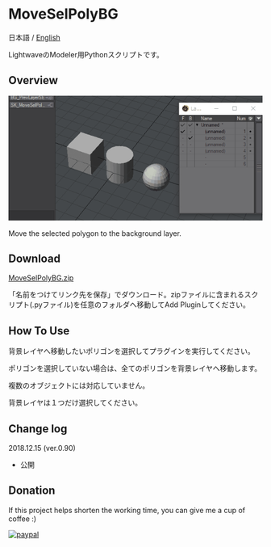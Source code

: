 # MoveSelPolyBG

 日本語 / [English](README.md)

LightwaveのModeler用Pythonスクリプトです。

## Overview

![SK_MoveSelPolyBG](SK_MoveSelPolyBG.gif)

Move the selected polygon to the background layer.

## Download

[MoveSelPolyBG.zip](SK_MoveSelPolyBG.zip)

「名前をつけてリンク先を保存」でダウンロード。zipファイルに含まれるスクリプト(.pyファイル)を任意のフォルダへ移動してAdd Pluginしてください。

## How To Use

背景レイヤへ移動したいポリゴンを選択してプラグインを実行してください。

ポリゴンを選択していない場合は、全てのポリゴンを背景レイヤへ移動します。

複数のオブジェクトには対応していません。

背景レイヤは１つだけ選択してください。

## Change log

2018.12.15 (ver.0.90)

- 公開

## Donation
If this project helps shorten the working time, you can give me a cup of coffee :)

[![paypal](https://www.paypalobjects.com/en_US/i/btn/btn_donateCC_LG.gif)](https://www.paypal.com/cgi-bin/webscr?cmd=_s-xclick&hosted_button_id=ASSXUYRELGTZ2)
